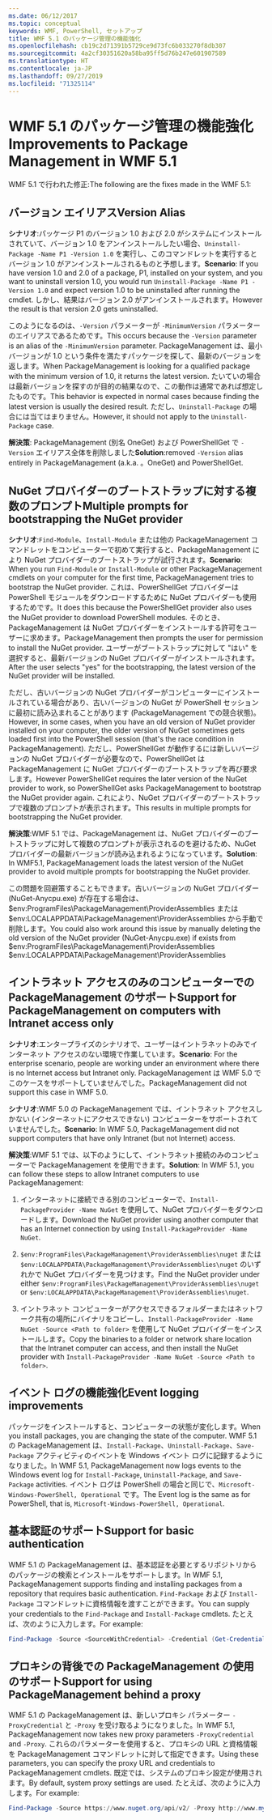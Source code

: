 ```yaml
---
ms.date: 06/12/2017
ms.topic: conceptual
keywords: WMF, PowerShell, セットアップ
title: WMF 5.1 のパッケージ管理の機能強化
ms.openlocfilehash: cb19c2d71391b5729ce9d73fc6b033270f8db307
ms.sourcegitcommit: 4a2cf30351620a58ba95ff5d76b247e601907589
ms.translationtype: HT
ms.contentlocale: ja-JP
ms.lasthandoff: 09/27/2019
ms.locfileid: "71325114"
---
```

# <a name="improvements-to-package-management-in-wmf-51"></a><span data-ttu-id="84303-103">WMF 5.1 のパッケージ管理の機能強化</span><span class="sxs-lookup"><span data-stu-id="84303-103">Improvements to Package Management in WMF 5.1</span></span>

<span data-ttu-id="84303-104">WMF 5.1 で行われた修正:</span><span class="sxs-lookup"><span data-stu-id="84303-104">The following are the fixes made in the WMF 5.1:</span></span>

## <a name="version-alias"></a><span data-ttu-id="84303-105">バージョン エイリアス</span><span class="sxs-lookup"><span data-stu-id="84303-105">Version Alias</span></span>

<span data-ttu-id="84303-106">**シナリオ**:パッケージ P1 のバージョン 1.0 および 2.0 がシステムにインストールされていて、バージョン 1.0 をアンインストールしたい場合、`Uninstall-Package -Name P1 -Version 1.0` を実行し、このコマンドレットを実行するとバージョン 1.0 がアンインストールされるものと予想します。</span><span class="sxs-lookup"><span data-stu-id="84303-106">**Scenario**: If you have version 1.0 and 2.0 of a package, P1, installed on your system, and you want to uninstall version 1.0, you would run `Uninstall-Package -Name P1 -Version 1.0` and expect version 1.0 to be uninstalled after running the cmdlet.</span></span> <span data-ttu-id="84303-107">しかし、結果はバージョン 2.0 がアンインストールされます。</span><span class="sxs-lookup"><span data-stu-id="84303-107">However the result is that version 2.0 gets uninstalled.</span></span>

<span data-ttu-id="84303-108">このようになるのは、`-Version` パラメーターが `-MinimumVersion` パラメーターのエイリアスであるためです。</span><span class="sxs-lookup"><span data-stu-id="84303-108">This occurs because the `-Version` parameter is an alias of the `-MinimumVersion` parameter.</span></span> <span data-ttu-id="84303-109">PackageManagement は、最小バージョンが 1.0 という条件を満たすパッケージを探して、最新のバージョンを返します。</span><span class="sxs-lookup"><span data-stu-id="84303-109">When PackageManagement is looking for a qualified package with the minimum version of 1.0, it returns the latest version.</span></span> <span data-ttu-id="84303-110">たいていの場合は最新バージョンを探すのが目的の結果なので、この動作は通常であれば想定したものです。</span><span class="sxs-lookup"><span data-stu-id="84303-110">This behavior is expected in normal cases because finding the latest version is usually the desired result.</span></span> <span data-ttu-id="84303-111">ただし、`Uninstall-Package` の場合には当てはまりません。</span><span class="sxs-lookup"><span data-stu-id="84303-111">However, it should not apply to the `Uninstall-Package` case.</span></span>

<span data-ttu-id="84303-112">**解決策**: PackageManagement (別名 OneGet) および PowerShellGet で `-Version` エイリアス全体を削除しました</span><span class="sxs-lookup"><span data-stu-id="84303-112">**Solution**:removed `-Version` alias entirely in PackageManagement (a.k.a.</span></span> <span data-ttu-id="84303-113">。</span><span class="sxs-lookup"><span data-stu-id="84303-113">OneGet) and PowerShellGet.</span></span>

## <a name="multiple-prompts-for-bootstrapping-the-nuget-provider"></a><span data-ttu-id="84303-114">NuGet プロバイダーのブートストラップに対する複数のプロンプト</span><span class="sxs-lookup"><span data-stu-id="84303-114">Multiple prompts for bootstrapping the NuGet provider</span></span>

<span data-ttu-id="84303-115">**シナリオ**:`Find-Module`、`Install-Module` または他の PackageManagement コマンドレットをコンピューターで初めて実行すると、PackageManagement により NuGet プロバイダーのブートストラップが試行されます。</span><span class="sxs-lookup"><span data-stu-id="84303-115">**Scenario**: When you run `Find-Module` or `Install-Module` or other PackageManagement cmdlets on your computer for the first time, PackageManagement tries to bootstrap the NuGet provider.</span></span> <span data-ttu-id="84303-116">これは、PowerShellGet プロバイダーは PowerShell モジュールをダウンロードするために NuGet プロバイダーも使用するためです。</span><span class="sxs-lookup"><span data-stu-id="84303-116">It does this because the PowerShellGet provider also uses the NuGet provider to download PowerShell modules.</span></span>
<span data-ttu-id="84303-117">そのとき、PackageManagement は NuGet プロバイダーをインストールする許可をユーザーに求めます。</span><span class="sxs-lookup"><span data-stu-id="84303-117">PackageManagement then prompts the user for permission to install the NuGet provider.</span></span> <span data-ttu-id="84303-118">ユーザーがブートストラップに対して "はい" を選択すると、最新バージョンの NuGet プロバイダーがインストールされます。</span><span class="sxs-lookup"><span data-stu-id="84303-118">After the user selects "yes" for the bootstrapping, the latest version of the NuGet provider will be installed.</span></span>

<span data-ttu-id="84303-119">ただし、古いバージョンの NuGet プロバイダーがコンピューターにインストールされている場合があり、古いバージョンの NuGet が PowerShell セッションに最初に読み込まれることがあります (PackageManagement での競合状態)。</span><span class="sxs-lookup"><span data-stu-id="84303-119">However, in some cases, when you have an old version of NuGet provider installed on your computer, the older version of NuGet sometimes gets loaded first into the PowerShell session (that's the race condition in PackageManagement).</span></span> <span data-ttu-id="84303-120">ただし、PowerShellGet が動作するには新しいバージョンの NuGet プロバイダーが必要なので、PowerShellGet は PackageManagement に NuGet プロバイダーのブートストラップを再び要求します。</span><span class="sxs-lookup"><span data-stu-id="84303-120">However PowerShellGet requires the later version of the NuGet provider to work, so PowerShellGet asks PackageManagement to bootstrap the NuGet provider again.</span></span>
<span data-ttu-id="84303-121">これにより、NuGet プロバイダーのブートストラップで複数のプロンプトが表示されます。</span><span class="sxs-lookup"><span data-stu-id="84303-121">This results in multiple prompts for bootstrapping the NuGet provider.</span></span>

<span data-ttu-id="84303-122">**解決策**:WMF 5.1 では、PackageManagement は、NuGet プロバイダーのブートストラップに対して複数のプロンプトが表示されるのを避けるため、NuGet プロバイダーの最新バージョンが読み込まれるようになっています。</span><span class="sxs-lookup"><span data-stu-id="84303-122">**Solution**: In WMF5.1, PackageManagement loads the latest version of the NuGet provider to avoid multiple prompts for bootstrapping the NuGet provider.</span></span>

<span data-ttu-id="84303-123">この問題を回避策することもできます。古いバージョンの NuGet プロバイダー (NuGet-Anycpu.exe) が存在する場合は、$env:ProgramFiles\PackageManagement\ProviderAssemblies または $env:LOCALAPPDATA\PackageManagement\ProviderAssemblies から手動で削除します。</span><span class="sxs-lookup"><span data-stu-id="84303-123">You could also work around this issue by manually deleting the old version of the NuGet provider (NuGet-Anycpu.exe) if exists from $env:ProgramFiles\PackageManagement\ProviderAssemblies $env:LOCALAPPDATA\PackageManagement\ProviderAssemblies</span></span>

## <a name="support-for-packagemanagement-on-computers-with-intranet-access-only"></a><span data-ttu-id="84303-124">イントラネット アクセスのみのコンピューターでの PackageManagement のサポート</span><span class="sxs-lookup"><span data-stu-id="84303-124">Support for PackageManagement on computers with Intranet access only</span></span>

<span data-ttu-id="84303-125">**シナリオ**:エンタープライズのシナリオで、ユーザーはイントラネットのみでインターネット アクセスのない環境で作業しています。</span><span class="sxs-lookup"><span data-stu-id="84303-125">**Scenario**: For the enterprise scenario, people are working under an environment where there is no Internet access but Intranet only.</span></span> <span data-ttu-id="84303-126">PackageManagement は WMF 5.0 でこのケースをサポートしていませんでした。</span><span class="sxs-lookup"><span data-stu-id="84303-126">PackageManagement did not support this case in WMF 5.0.</span></span>

<span data-ttu-id="84303-127">**シナリオ**:WMF 5.0 の PackageManagement では、イントラネット アクセスしかない (インターネットにアクセスできない) コンピューターをサポートされていませんでした。</span><span class="sxs-lookup"><span data-stu-id="84303-127">**Scenario**: In WMF 5.0, PackageManagement did not support computers that have only Intranet (but not Internet) access.</span></span>

<span data-ttu-id="84303-128">**解決策**:WMF 5.1 では、以下のようにして、イントラネット接続のみのコンピューターで PackageManagement を使用できます。</span><span class="sxs-lookup"><span data-stu-id="84303-128">**Solution**: In WMF 5.1, you can follow these steps to allow Intranet computers to use PackageManagement:</span></span>

1. <span data-ttu-id="84303-129">インターネットに接続できる別のコンピューターで、`Install-PackageProvider -Name NuGet` を使用して、NuGet プロバイダーをダウンロードします。</span><span class="sxs-lookup"><span data-stu-id="84303-129">Download the NuGet provider using another computer that has an Internet connection by using `Install-PackageProvider -Name NuGet`.</span></span>

2. <span data-ttu-id="84303-130">`$env:ProgramFiles\PackageManagement\ProviderAssemblies\nuget` または `$env:LOCALAPPDATA\PackageManagement\ProviderAssemblies\nuget` のいずれかで NuGet プロバイダーを見つけます。</span><span class="sxs-lookup"><span data-stu-id="84303-130">Find the NuGet provider under either `$env:ProgramFiles\PackageManagement\ProviderAssemblies\nuget` or `$env:LOCALAPPDATA\PackageManagement\ProviderAssemblies\nuget`.</span></span>

3. <span data-ttu-id="84303-131">イントラネット コンピューターがアクセスできるフォルダーまたはネットワーク共有の場所にバイナリをコピーし、`Install-PackageProvider -Name NuGet -Source <Path to folder>` を使用して NuGet プロバイダーをインストールします。</span><span class="sxs-lookup"><span data-stu-id="84303-131">Copy the binaries to a folder or network share location that the Intranet computer can access, and then install the NuGet provider with `Install-PackageProvider -Name NuGet -Source <Path to folder>`.</span></span>


## <a name="event-logging-improvements"></a><span data-ttu-id="84303-132">イベント ログの機能強化</span><span class="sxs-lookup"><span data-stu-id="84303-132">Event logging improvements</span></span>

<span data-ttu-id="84303-133">パッケージをインストールすると、コンピューターの状態が変化します。</span><span class="sxs-lookup"><span data-stu-id="84303-133">When you install packages, you are changing the state of the computer.</span></span> <span data-ttu-id="84303-134">WMF 5.1 の PackageManagement は、`Install-Package`、`Uninstall-Package`、`Save-Package` アクティビティのイベントを Windows イベント ログに記録するようになりました。</span><span class="sxs-lookup"><span data-stu-id="84303-134">In WMF 5.1, PackageManagement now logs events to the Windows event log for `Install-Package`, `Uninstall-Package`, and `Save-Package` activities.</span></span> <span data-ttu-id="84303-135">イベント ログは PowerShell の場合と同じで、`Microsoft-Windows-PowerShell, Operational` です。</span><span class="sxs-lookup"><span data-stu-id="84303-135">The Event log is the same as for PowerShell, that is, `Microsoft-Windows-PowerShell, Operational`.</span></span>

## <a name="support-for-basic-authentication"></a><span data-ttu-id="84303-136">基本認証のサポート</span><span class="sxs-lookup"><span data-stu-id="84303-136">Support for basic authentication</span></span>

<span data-ttu-id="84303-137">WMF 5.1 の PackageManagement は、基本認証を必要とするリポジトリからのパッケージの検索とインストールをサポートします。</span><span class="sxs-lookup"><span data-stu-id="84303-137">In WMF 5.1, PackageManagement supports finding and installing packages from a repository that requires basic authentication.</span></span> <span data-ttu-id="84303-138">`Find-Package` および `Install-Package` コマンドレットに資格情報を渡すことができます。</span><span class="sxs-lookup"><span data-stu-id="84303-138">You can supply your credentials to the `Find-Package` and `Install-Package` cmdlets.</span></span> <span data-ttu-id="84303-139">たとえば、次のように入力します。</span><span class="sxs-lookup"><span data-stu-id="84303-139">For example:</span></span>

```powershell
Find-Package -Source <SourceWithCredential> -Credential (Get-Credential)
```

## <a name="support-for-using-packagemanagement-behind-a-proxy"></a><span data-ttu-id="84303-140">プロキシの背後での PackageManagement の使用のサポート</span><span class="sxs-lookup"><span data-stu-id="84303-140">Support for using PackageManagement behind a proxy</span></span>

<span data-ttu-id="84303-141">WMF 5.1 の PackageManagement は、新しいプロキシ パラメーター `-ProxyCredential` と `-Proxy` を受け取るようになりました。</span><span class="sxs-lookup"><span data-stu-id="84303-141">In WMF 5.1, PackageManagement now takes new proxy parameters `-ProxyCredential` and `-Proxy`.</span></span> <span data-ttu-id="84303-142">これらのパラメーターを使用すると、プロキシの URL と資格情報を PackageManagement コマンドレットに対して指定できます。</span><span class="sxs-lookup"><span data-stu-id="84303-142">Using these parameters, you can specify the proxy URL and credentials to PackageManagement cmdlets.</span></span> <span data-ttu-id="84303-143">既定では、システムのプロキシ設定が使用されます。</span><span class="sxs-lookup"><span data-stu-id="84303-143">By default, system proxy settings are used.</span></span> <span data-ttu-id="84303-144">たとえば、次のように入力します。</span><span class="sxs-lookup"><span data-stu-id="84303-144">For example:</span></span>

```powershell
Find-Package -Source https://www.nuget.org/api/v2/ -Proxy http://www.myproxyserver.com -ProxyCredential (Get-Credential)
```

